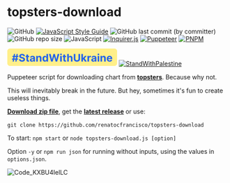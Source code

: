 # topsters-download

![GitHub](https://img.shields.io/github/license/renatocfrancisco/topsters-download)
[![JavaScript Style Guide](https://img.shields.io/badge/code_style-standard-brightgreen.svg)](https://standardjs.com)
![GitHub last commit (by committer)](https://img.shields.io/github/last-commit/renatocfrancisco/topsters-download?style=flat)
![GitHub repo size](https://img.shields.io/github/repo-size/renatocfrancisco/topsters-download)
![JavaScript](https://img.shields.io/badge/Javascript-%23323330.svg?flat&logo=javascript&logoColor=%23F7DF1E)
[![Inquirer.js](https://img.shields.io/badge/Inquirer.js-%23323330.svg?flat&logo=javascript&logoColor=%23F7DF1E)](https://github.com/SBoudrias/Inquirer.js)
[![Puppeteer](https://img.shields.io/badge/Puppeteer-40B5A4?style=flat&logo=Puppeteer&logoColor=white)](https://pptr.dev/)
[![PNPM](https://img.shields.io/badge/pnpm-%234a4a4a.svg?style=flat&logo=pnpm&logoColor=f69220)](https://pnpm.io/)

[![Stand With Ukraine](https://raw.githubusercontent.com/vshymanskyy/StandWithUkraine/main/badges/StandWithUkraine.svg)](https://stand-with-ukraine.pp.ua)
[![StandWithPalestine](https://raw.githubusercontent.com/Safouene1/support-palestine-banner/master/StandWithPalestine.svg)](https://techforpalestine.org/learn-more)

Puppeteer script for downloading chart from [**topsters**](https://topsters.org/). Because why not.

This will inevitably break in the future. But hey, sometimes it's fun to create useless things.

[**Download zip file**](https://github.com/renatocfrancisco/topsters-download/archive/refs/heads/main.zip), get the [**latest release**](https://github.com/renatocfrancisco/topsters-download/releases/latest) or use:

```console
git clone https://github.com/renatocfrancisco/topsters-download
```

To start: `npm start` or `node topsters-download.js [option]`

Option `-y` or `npm run json` for running without inputs, using the values in `options.json`.

![Code_KXBU4IelLC](https://github.com/renatocfrancisco/topsters-download/assets/56325092/5e7f7328-5d2d-45a4-b6b3-c6cf01811c77)

